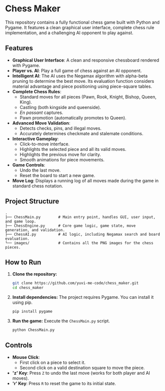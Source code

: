 # Chess Maker

This repository contains a fully functional chess game built with Python and Pygame. It features a clean graphical user interface, complete chess rule implementation, and a challenging AI opponent to play against.

## Features

- **Graphical User Interface**: A clean and responsive chessboard rendered with Pygame.
- **Player vs. AI**: Play a full game of chess against an AI opponent.
- **Intelligent AI**: The AI uses the Negamax algorithm with alpha-beta pruning to determine the best move. Its evaluation function considers material advantage and piece positioning using piece-square tables.
- **Complete Chess Rules**:
    - Standard moves for all pieces (Pawn, Rook, Knight, Bishop, Queen, King).
    - Castling (both kingside and queenside).
    - *En passant* captures.
    - Pawn promotion (automatically promotes to Queen).
- **Advanced Move Validation**:
    - Detects checks, pins, and illegal moves.
    - Accurately determines checkmate and stalemate conditions.
- **Interactive Gameplay**:
    - Click-to-move interface.
    - Highlights the selected piece and all its valid moves.
    - Highlights the previous move for clarity.
    - Smooth animations for piece movements.
- **Game Controls**:
    - Undo the last move.
    - Reset the board to start a new game.
- **Move Log**: Displays a running log of all moves made during the game in standard chess notation.

## Project Structure

```
.
├── ChessMain.py        # Main entry point, handles GUI, user input, and game loop.
├── ChessEngine.py      # Core game logic, game state, move generation, and validation.
├── ChessAI.py          # AI logic, including Negamax search and board evaluation.
└── images/             # Contains all the PNG images for the chess pieces.
```

## How to Run

1.  **Clone the repository:**
    ```sh
    git clone https://github.com/yuvi-me-code/chess_maker.git
    cd chess_maker
    ```

2.  **Install dependencies:**
    The project requires Pygame. You can install it using pip.
    ```sh
    pip install pygame
    ```

3.  **Run the game:**
    Execute the `ChessMain.py` script.
    ```sh
    python ChessMain.py
    ```

## Controls

-   **Mouse Click**:
    -   First click on a piece to select it.
    -   Second click on a valid destination square to move the piece.
-   **'z' Key**: Press `Z` to undo the last move (works for both player and AI moves).
-   **'r' Key**: Press `R` to reset the game to its initial state.
